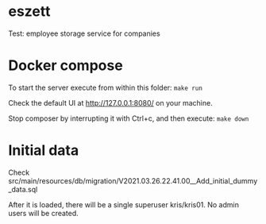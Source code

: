 # eszett
Test: employee storage service for companies

# Docker compose
To start the server execute from within this folder:
`make run`

Check the default UI at http://127.0.0.1:8080/ on your machine.

Stop composer by interrupting it with Ctrl+c, and then execute:
`make down`

# Initial data
Check src/main/resources/db/migration/V2021.03.26.22.41.00__Add_initial_dummy_data.sql

After it is loaded, there will be a single superuser kris/kris01. No admin users will be created.

